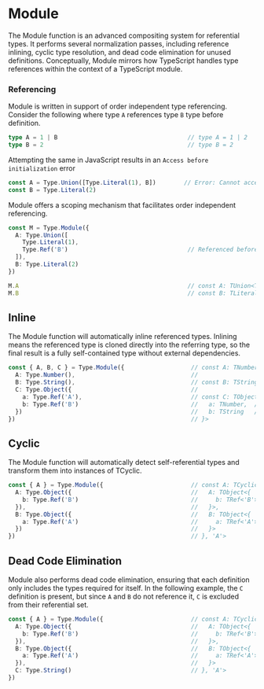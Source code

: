# Module

The Module function is an advanced compositing system for referential types. It performs several normalization passes, including reference inlining, cyclic type resolution, and dead code elimination for unused definitions. Conceptually, Module mirrors how TypeScript handles type references within the context of a TypeScript module.

### Referencing

Module is written in support of order independent type referencing. Consider the following where type `A` references type `B` type before definition.

```typescript
type A = 1 | B                                     // type A = 1 | 2
type B = 2                                         // type B = 2
```

Attempting the same in JavaScript results in an `Access before initialization` error

```typescript
const A = Type.Union([Type.Literal(1), B])        // Error: Cannot access 'B' before initialization
const B = Type.Literal(2)
```

Module offers a scoping mechanism that facilitates order independent referencing.

```typescript
const M = Type.Module({                     
  A: Type.Union([
    Type.Literal(1), 
    Type.Ref('B')                                  // Referenced before definition.
  ]), 
  B: Type.Literal(2)
})

M.A                                                // const A: TUnion<TLiteral<1>, TLIteral<2>>
M.B                                                // const B: TLiteral<2>
```

## Inline

The Module function will automatically inline referenced types. Inlining means the referenced type is cloned directly into the referring type, so the final result is a fully self-contained type without external dependencies.

```typescript
const { A, B, C } = Type.Module({                   // const A: TNumber
  A: Type.Number(),                                 //
  B: Type.String(),                                 // const B: TString
  C: Type.Object({                                  // 
    a: Type.Ref('A'),                               // const C: TObject<{
    b: Type.Ref('B')                                //   a: TNumber,  // <-- inlined
  })                                                //   b: TString   // <-- inlined
})                                                  // }>
```

## Cyclic

The Module function will automatically detect self-referential types and transform them into instances of TCyclic.

```typescript
const { A } = Type.Module({                         // const A: TCyclic<{
  A: Type.Object({                                  //   A: TObject<{
    b: Type.Ref('B')                                //     b: TRef<'B'>,
  }),                                               //   }>,
  B: Type.Object({                                  //   B: TObject<{
    a: Type.Ref('A')                                //     a: TRef<'A'>
  })                                                //   }>
})                                                  // }, 'A'>

```

## Dead Code Elimination

Module also performs dead code elimination, ensuring that each definition only includes the types required for itself. In the following example, the `C` definition is present, but since `A` and `B` do not reference it, `C` is excluded from their referential set.

```typescript
const { A } = Type.Module({                         // const A: TCyclic<{
  A: Type.Object({                                  //   A: TObject<{
    b: Type.Ref('B')                                //     b: TRef<'B'>,
  }),                                               //   }>,
  B: Type.Object({                                  //   B: TObject<{
    a: Type.Ref('A')                                //     a: TRef<'A'>
  }),                                               //   }>
  C: Type.String()                                  // }, 'A'>
})                                                  

```